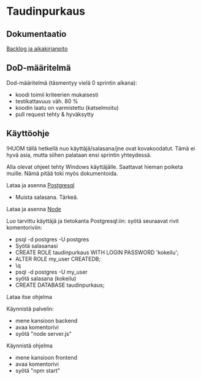 # Taudinpurkaus


## Dokumentaatio

[Backlog ja aikakirjanpito](https://docs.google.com/spreadsheets/d/e/2PACX-1vT-c9lv_qbbtI2iUYnYm3j4XEcGpK-cvejJRi9k49gu4HiQ41ATS_wnY1VlinJPRadF8myDc4ngpZzG/pubhtml)


## DoD-määritelmä

Dod-määritelmä (täsmentyy vielä 0 sprintin aikana):

- koodi toimii kriteerien mukaisesti
- testikattavuus väh. 80 %
- koodin laatu on varmistettu (katselmoitu)
- pull request tehty & hyväksytty

## Käyttöohje

!HUOM tällä hetkellä nuo käyttäjä/salasana/jne ovat kovakoodatut. Tämä ei hyvä asia, mutta siihen palataan ensi sprintin yhteydessä.

Alla olevat ohjeet tehty Windows käyttäjälle. Saattavat hieman poiketa muille. Nämä pitää toki myös dokumentoida.

Lataa ja asenna [Postgresql](https://www.postgresql.org/download/)
- Muista salasana. Tärkeä.

Lataa ja asenna [Node](https://nodejs.org/en/)

Luo tarvittu käyttäjä ja tietokanta Postgresql:iin: syötä seuraavat rivit komentoriviin:
- psql -d postgres -U postgres
- Syötä salasanasi
- CREATE ROLE taudinpurkaus WITH LOGIN PASSWORD 'kokeilu';
- ALTER ROLE my_user CREATEDB;
- \q 
- psql -d postgres -U my_user 
- syötä salasana (kokeilu)
- CREATE DATABASE taudinpurkaus;

Lataa itse ohjelma

Käynnistä palvelin:
- mene kansioon backend 
- avaa komentorivi 
- syötä "node server.js"

Käynnistä ohjelma
- mene kansioon frontend
- avaa komentorivi
- syötä "npm start"


